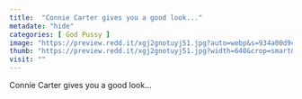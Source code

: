 ```yaml
---
title:  "Connie Carter gives you a good look..."
metadate: "hide"
categories: [ God Pussy ]
image: "https://preview.redd.it/xgj2gnotuyj51.jpg?auto=webp&s=934a00d9c386754941379783a51d6fb3e78440cc"
thumb: "https://preview.redd.it/xgj2gnotuyj51.jpg?width=640&crop=smart&auto=webp&s=b581448dd102918a7209a289a4cded94ffafd220"
visit: ""
---
```

Connie Carter gives you a good look...
